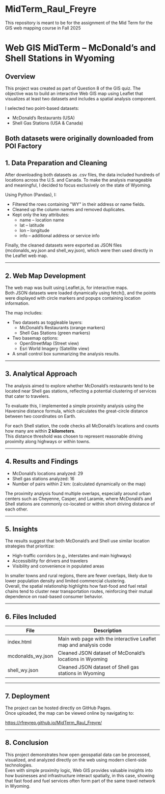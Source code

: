 # MidTerm_Raul_Freyre
This repository is meant to be for the assignment of the Mid Term for the GIS web mapping course in Fall 2025

#  Web GIS MidTerm – McDonald’s and Shell Stations in Wyoming

## Overview
This project was created as part of Question 8 of the GIS quiz. The objective was to build an interactive Web GIS map using Leaflet that visualizes at least two datasets and includes a spatial analysis component.

I selected two point-based datasets:
- McDonald’s Restaurants (USA)
- Shell Gas Stations (USA & Canada)

Both datasets were originally downloaded from POI Factory
---

## 1. Data Preparation and Cleaning
After downloading both datasets as .csv files, the data included hundreds of locations across the U.S. and Canada. To make the analysis manageable and meaningful, I decided to focus exclusively on the state of Wyoming.

Using Python (Pandas), I:
- Filtered the rows containing "WY" in their address or name fields.
- Cleaned up the column names and removed duplicates.
- Kept only the key attributes:
  - name – location name  
  - lat – latitude  
  - lon – longitude  
  - info – additional address or service info  

Finally, the cleaned datasets were exported as JSON files (mcdonalds_wy.json and shell_wy.json), which were then used directly in the Leaflet web map.

---

## 2. Web Map Development
The web map was built using Leaflet.js, for interactive maps.  
Both JSON datasets were loaded dynamically using fetch(), and the points were displayed with circle markers and popups containing location information.

The map includes:
- Two datasets as toggleable layers:  
  - McDonald’s Restaurants (orange markers)  
  - Shell Gas Stations (green markers)  
- Two basemap options:  
  - OpenStreetMap (Street view)  
  - Esri World Imagery (Satellite view)  
- A small control box summarizing the analysis results.

---

## 3. Analytical Approach
The analysis aimed to explore whether McDonald’s restaurants tend to be located near Shell gas stations, reflecting a potential clustering of services that cater to travelers.

To evaluate this, I implemented a simple proximity analysis using the Haversine distance formula, which calculates the great-circle distance between two coordinates on Earth.

For each Shell station, the code checks all McDonald’s locations and counts how many are within **2 kilometers**.  
This distance threshold was chosen to represent reasonable driving proximity along highways or within towns.

---

## 4. Results and Findings
- McDonald’s locations analyzed: 29  
- Shell gas stations analyzed: 16  
- Number of pairs within 2 km: (calculated dynamically on the map) 

The proximity analysis found multiple overlaps, especially around urban centers such as Cheyenne, Casper, and Laramie, where McDonald’s and Shell stations are commonly co-located or within short driving distance of each other.

---

## 5. Insights
The results suggest that both McDonald’s and Shell use similar location strategies that prioritize:
- High-traffic corridors (e.g., interstates and main highways)  
- Accessibility for drivers and travelers  
- Visibility and convenience in populated areas  

In smaller towns and rural regions, there are fewer overlaps, likely due to lower population density and limited commercial clustering.  
Overall, the spatial relationship highlights how fast-food and fuel retail chains tend to cluster near transportation routes, reinforcing their mutual dependence on road-based consumer behavior.

---

## 6. Files Included
| File | Description |
|------|--------------|
| index.html | Main web page with the interactive Leaflet map and analysis code |
| mcdonalds_wy.json | Cleaned JSON dataset of McDonald’s locations in Wyoming |
| shell_wy.json | Cleaned JSON dataset of Shell gas stations in Wyoming |

---

## 7. Deployment
The project can be hosted directly on GitHub Pages.  
Once uploaded, the map can be viewed online by navigating to:  

<https://rfreyrep.github.io/MidTerm_Raul_Freyre/>


---

## 8. Conclusion
This project demonstrates how open geospatial data can be processed, visualized, and analyzed directly on the web using modern client-side technologies.  
Even with simple proximity logic, Web GIS provides valuable insights into how businesses and infrastructure interact spatially, in this case, showing that fast food and fuel services often form part of the same travel network in Wyoming.
